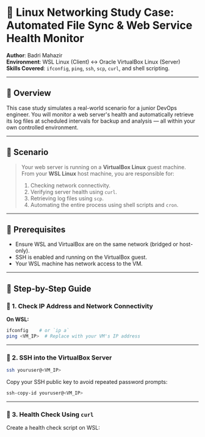 # 💪 Linux Networking Study Case: Automated File Sync & Web Service Health Monitor

**Author**: Badri Mahazir  
**Environment**: WSL Linux (Client) ↔ Oracle VirtualBox Linux (Server)  
**Skills Covered**: `ifconfig`, `ping`, `ssh`, `scp`, `curl`, and shell scripting.

---

## 📘 Overview

This case study simulates a real-world scenario for a junior DevOps engineer. You will monitor a web server's health and automatically retrieve its log files at scheduled intervals for backup and analysis — all within your own controlled environment.

---

## 🤩 Scenario

> Your web server is running on a **VirtualBox Linux** guest machine. From your **WSL Linux** host machine, you are responsible for:
> 
> 1. Checking network connectivity.
> 2. Verifying server health using `curl`.
> 3. Retrieving log files using `scp`.
> 4. Automating the entire process using shell scripts and `cron`.

---

## 🔧 Prerequisites

- Ensure WSL and VirtualBox are on the same network (bridged or host-only).
- SSH is enabled and running on the VirtualBox guest.
- Your WSL machine has network access to the VM.

---

## 📂 Step-by-Step Guide

### 🔹 1. Check IP Address and Network Connectivity

**On WSL:**
```bash
ifconfig    # or `ip a`
ping <VM_IP>  # Replace with your VM's IP address
```

---

### 🔹 2. SSH into the VirtualBox Server

```bash
ssh youruser@<VM_IP>
```

Copy your SSH public key to avoid repeated password prompts:
```bash
ssh-copy-id youruser@<VM_IP>
```

---

### 🔹 3. Health Check Using `curl`

Create a health check script on WSL:
